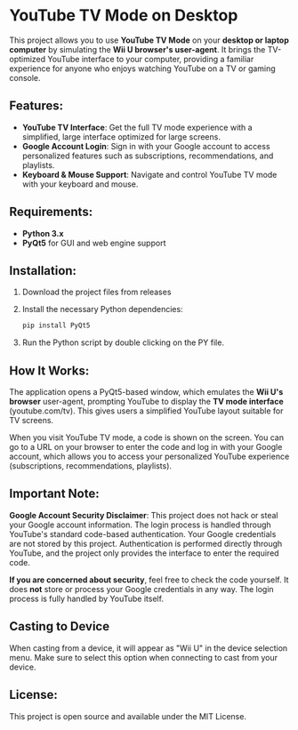 # YouTube TV Mode on Desktop 

This project allows you to use **YouTube TV Mode** on your **desktop or laptop computer** by simulating the **Wii U browser's user-agent**. It brings the TV-optimized YouTube interface to your computer, providing a familiar experience for anyone who enjoys watching YouTube on a TV or gaming console.

## Features:
- **YouTube TV Interface**: Get the full TV mode experience with a simplified, large interface optimized for large screens.
- **Google Account Login**: Sign in with your Google account to access personalized features such as subscriptions, recommendations, and playlists.
- **Keyboard & Mouse Support**: Navigate and control YouTube TV mode with your keyboard and mouse.


## Requirements:
- **Python 3.x**
- **PyQt5** for GUI and web engine support

## Installation:

1. Download the project files from releases
2. Install the necessary Python dependencies:

    ```bash
    pip install PyQt5
    ```

3. Run the Python script by double clicking on the PY file.

## How It Works:
The application opens a PyQt5-based window, which emulates the **Wii U's browser** user-agent, prompting YouTube to display the **TV mode interface** (youtube.com/tv). This gives users a simplified YouTube layout suitable for TV screens. 

When you visit YouTube TV mode, a code is shown on the screen. You can go to a URL on your browser to enter the code and log in with your Google account, which allows you to access your personalized YouTube experience (subscriptions, recommendations, playlists).

## Important Note:
**Google Account Security Disclaimer**: 
This project does not hack or steal your Google account information. The login process is handled through YouTube's standard code-based authentication. Your Google credentials are not stored by this project. Authentication is performed directly through YouTube, and the project only provides the interface to enter the required code.

**If you are concerned about security**, feel free to check the code yourself. It does **not** store or process your Google credentials in any way. The login process is fully handled by YouTube itself.

## Casting to Device
When casting from a device, it will appear as "Wii U" in the device selection menu. Make sure to select this option when connecting to cast from your device.

## License:
This project is open source and available under the MIT License.
